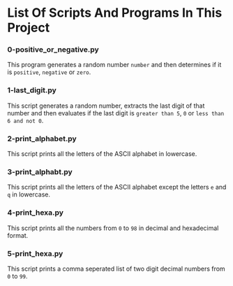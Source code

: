 # List Of Scripts And Programs In This Project

### 0-positive_or_negative.py
This program generates a random number `number` and then determines if it is `positive`, `negative` or `zero`.

### 1-last_digit.py
This script generates a random number, extracts the last digit of that number and then evaluates if the last digit is `greater than 5`, `0` or `less than 6 and not 0`.

### 2-print_alphabet.py
This script prints all the letters of the ASCII alphabet in lowercase.

### 3-print_alphabt.py
This script prints all the letters of the ASCII alphabet except the letters `e` and `q` in lowercase.

### 4-print_hexa.py
This script prints all the numbers from `0` to `98` in decimal and hexadecimal format.

### 5-print_hexa.py
This script prints a comma seperated list of two digit decimal numbers from `0` to `99`.
